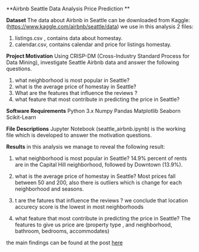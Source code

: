 **Airbnb Seattle Data Analysis Price Prediction **

**Dataset**
The data about Airbnb in Seattle can be downloaded from Kaggle:  (https://www.kaggle.com/airbnb/seattle/data)
we use in this analysis 2 files:

 1. listings.csv , contains data about homestay. 
 2. calendar.csv, contains calendar and price for listings homestay.

**Project Motivation** 
Using CRISP-DM (Cross-Industry Standard Process for Data Mining), investigate Seattle Airbnb data and answer the following questions.

 1. what neighborhood is most popular in Seattle?  
 2. what is the average price of homestay in Seattle?
 3. What are the features that influence the reviews ?  
 4. what feature that most contribute in predicting the price in Seattle?

**Software Requirements** 
Python 3.x
Numpy
Pandas
Matplotlib
Seaborn
Scikit-Learn

**File Descriptions** 
Jupyter Notebook (seattle_airbnb.ipynb) is the working file which is developed to answer the motivation questions.

**Results** 
in this analysis we manage to reveal the following result:

1. what neighborhood is most popular in Seattle?
14.9% percent of rents are in the Capital Hill neighborhood, followed by Downtown (13.9%).

2. what is the average price of homestay in Seattle?
Most prices fall between 50 and 200, also there is outliers which is change for each neighborhood and seasons.

3. t are the fatures that influence the reviews ?
we conclude that location accurecy score is the lowest in most neighborhoods

4. what feature that most contribute in predicting the price in Seattle?
The features to give us price are (property type , and neighborhood, bathroom, bedrooms, accommodates)

the main findings can be found at the post [here](https://medium.com/@maleksaati/seattle-airbnbs-data-analysis-132c9d74d13a) 
